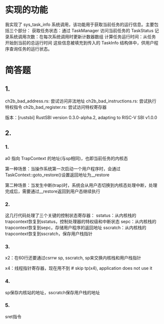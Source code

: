 # 实现的功能

我实现了 sys_task_info 系统调用，该功能用于获取当前任务的运行信息。主要包括三个部分：
获取任务状态：通过 TaskManager 访问当前任务的 TaskStatus
记录系统调用次数：在每次系统调用时更新计数器数组
计算任务运行时间：从任务开始到当前的总运行时间
这些信息被填充到传入的 TaskInfo 结构体中，供用户程序查询任务的运行状态。

# 简答题

## 1.

ch2b_bad_address.rs: 尝试访问非法地址
ch2b_bad_instructions.rs: 尝试执行特权指令
ch2b_bad_register.rs: 尝试访问特权寄存器

版本：[rustsbi] RustSBI version 0.3.0-alpha.2, adapting to RISC-V SBI v1.0.0

## 2.

### 1.

a0 指向 TrapContext 的地址(与sp相同)，也即当前任务的内核态

第一种场景：当操作系统第一次启动一个用户程序时，会通过TaskContext::goto_restore()设置返回地址为__restore

第二种场景：当发生中断(trap)时，系统会从用户态切换到内核态处理中断，处理完成后，需要通过__restore返回到用户态继续执行

### 2.

这几行代码处理了三个关键的控制状态寄存器：
sstatus：从内核栈的trapcontext恢复到sstatus，控制处理器的特权级和中断状态
sepc：从内核栈的trapcontext恢复到sepc，存储用户程序的返回地址
sscratch：从内核栈的trapcontext恢复到sscratch，保存用户栈指针

### 3.

x2：在60行还要通过csrrw sp, sscratch, sp来交换内核栈和用户栈指针

x4：线程指针寄存器，现在用不到	# skip tp(x4), application does not use it

### 4.

sp保存内核站的地址，sscratch保存用户栈的地址

### 5.

sret指令
